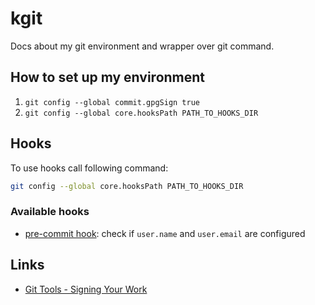 # kgit

Docs about my git environment and wrapper over git command.

## How to set up my environment

1. `git config --global commit.gpgSign true`
2. `git config --global core.hooksPath PATH_TO_HOOKS_DIR`

## Hooks

To use hooks call following command:
```sh
git config --global core.hooksPath PATH_TO_HOOKS_DIR
```

### Available hooks

- [pre-commit hook](hooks/pre-commit): check if `user.name` and `user.email` are
  configured

## Links

* [Git Tools - Signing Your Work](https://git-scm.com/book/en/v2/Git-Tools-Signing-Your-Work)
